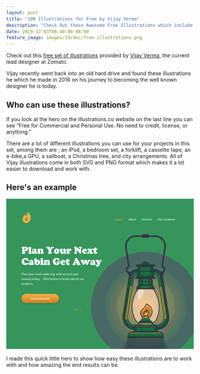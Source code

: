 ```yaml
---
layout: post
title: "100 Illustrations for Free by Vijay Verma"
description: "Check Out these Awesome Free Illustrations which include an iPod, a bedroom set, a forklift, a cassette tape, an e-bike, a GPU, a sailboat, a Christmas tree, city arrangements and much more."
date: 2019-12-03T06:40:00-08:00
feature_image: images/19/dec/free-illustrations.png
---
```


Check out this [free set of illustrations](https://illlustrations.co/) provided by [Vijay Verma](https://twitter.com/realvjy), the current lead designer at Zomato.

Vijay recently went back into an old hard drive and found these illustrations he which he made in 2016 on his journey to becoming the well known designer he is today. 

## Who can use these illustrations?

If you look at the hero on the illustrations.co website on the last line you can see “Free for Commercial and Personal Use. No need to credit, license, or anything.”

There are a lot of different illustrations you can use for your projects in this set, among them are ; an iPod, a bedroom set, a forklift, a cassette tape, an e-bike,a GPU, a sailboat, a Christmas tree, and city arrangements.  All of Vijay illustrations come in both SVG and PNG format which makes it a lot easier to download and work with.

## Here's an example
![](images\19\dec\cabin-get-away-vijay-verma-free-illustrations-hero.png)

I made this quick little hero to show how easy these illustrations are to work with and how amazing the end results can be.